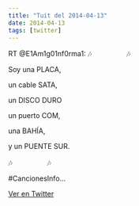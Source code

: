 ```yaml
---
title: "Tuit del 2014-04-13"
date: 2014-04-13
tags: [twitter]
---
```


RT @E1Am1g01nf0rma1: 🎶　　　　　🎶

Soy una PLACA,

un cable SATA,

un DISCO DURO

un puerto COM,

una BAHÍA,

y un PUENTE SUR.

🎶　　　　　🎶



#CancionesInfo…



[Ver en Twitter](https://twitter.com/i/web/status/455410891203551234)
